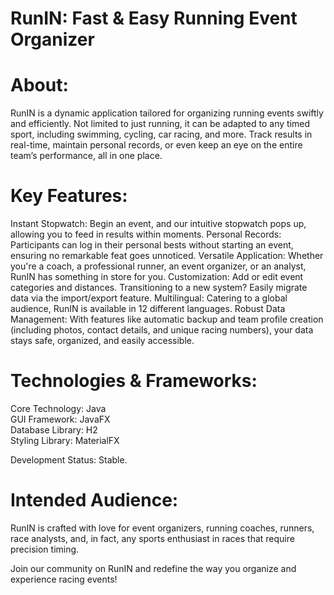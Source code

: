 
# RunIN: Fast & Easy Running Event Organizer

# About:
RunIN is a dynamic application tailored for organizing running events swiftly and efficiently. Not limited to just running, it can be adapted to any timed sport, including swimming, cycling, car racing, and more. Track results in real-time, maintain personal records, or even keep an eye on the entire team’s performance, all in one place.

# Key Features:

Instant Stopwatch: Begin an event, and our intuitive stopwatch pops up, allowing you to feed in results within moments.
Personal Records: Participants can log in their personal bests without starting an event, ensuring no remarkable feat goes unnoticed.
Versatile Application: Whether you're a coach, a professional runner, an event organizer, or an analyst, RunIN has something in store for you.
Customization: Add or edit event categories and distances. Transitioning to a new system? Easily migrate data via the import/export feature.
Multilingual: Catering to a global audience, RunIN is available in 12 different languages.
Robust Data Management: With features like automatic backup and team profile creation (including photos, contact details, and unique racing numbers), your data stays safe, organized, and easily accessible.

# Technologies & Frameworks:

Core Technology: Java  
GUI Framework: JavaFX  
Database Library: H2  
Styling Library: MaterialFX  

Development Status: Stable.

# Intended Audience:
RunIN is crafted with love for event organizers, running coaches, runners, race analysts, and, in fact, any sports enthusiast in races that require precision timing.

Join our community on RunIN and redefine the way you organize and experience racing events!
